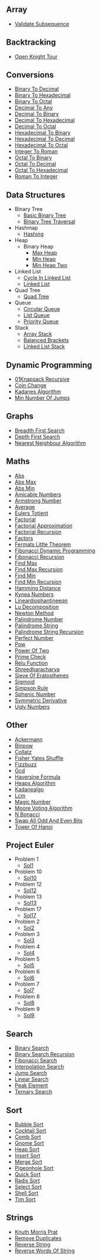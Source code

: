 ## Array

- [Validate Subsequence](https://github.com/TheAlgorithms/Dart/blob/master/array/validate_subsequence.dart)

## Backtracking

- [Open Knight Tour](https://github.com/TheAlgorithms/Dart/blob/master/backtracking/open_knight_tour.dart)

## Conversions

- [Binary To Decimal](https://github.com/TheAlgorithms/Dart/blob/master/conversions/binary_to_decimal.dart)
- [Binary To Hexadecimal](https://github.com/TheAlgorithms/Dart/blob/master/conversions/binary_to_hexadecimal.dart)
- [Binary To Octal](https://github.com/TheAlgorithms/Dart/blob/master/conversions/binary_to_octal.dart)
- [Decimal To Any](https://github.com/TheAlgorithms/Dart/blob/master/conversions/Decimal_To_Any.dart)
- [Decimal To Binary](https://github.com/TheAlgorithms/Dart/blob/master/conversions/Decimal_To_Binary.dart)
- [Decimal To Hexadecimal](https://github.com/TheAlgorithms/Dart/blob/master/conversions/Decimal_to_Hexadecimal.dart)
- [Decimal To Octal](https://github.com/TheAlgorithms/Dart/blob/master/conversions/Decimal_to_Octal.dart)
- [Hexadecimal To Binary](https://github.com/TheAlgorithms/Dart/blob/master/conversions/hexadecimal_to_binary.dart)
- [Hexadecimal To Decimal](https://github.com/TheAlgorithms/Dart/blob/master/conversions/hexadecimal_to_decimal.dart)
- [Hexadecimal To Octal](https://github.com/TheAlgorithms/Dart/blob/master/conversions/hexadecimal_to_octal.dart)
- [Integer To Roman](https://github.com/TheAlgorithms/Dart/blob/master/conversions/Integer_To_Roman.dart)
- [Octal To Binary](https://github.com/TheAlgorithms/Dart/blob/master/conversions/octal_to_binary.dart)
- [Octal To Decimal](https://github.com/TheAlgorithms/Dart/blob/master/conversions/octal_to_decimal.dart)
- [Octal To Hexadecimal](https://github.com/TheAlgorithms/Dart/blob/master/conversions/octal_to_hexadecimal.dart)
- [Roman To Integer](https://github.com/TheAlgorithms/Dart/blob/master/conversions/roman_to_integer.dart)

## Data Structures

- Binary Tree
  - [Basic Binary Tree](https://github.com/TheAlgorithms/Dart/blob/master/data_structures/binary_tree/basic_binary_tree.dart)
  - [Binary Tree Traversal](https://github.com/TheAlgorithms/Dart/blob/master/data_structures/binary_tree/binary_tree_traversal.dart)
- Hashmap
  - [Hashing](https://github.com/TheAlgorithms/Dart/blob/master/data_structures/HashMap/Hashing.dart)
- Heap
  - Binary Heap
    - [Max Heap](https://github.com/TheAlgorithms/Dart/blob/master/data_structures/Heap/Binary_Heap/Max_heap.dart)
    - [Min Heap](https://github.com/TheAlgorithms/Dart/blob/master/data_structures/Heap/Binary_Heap/Min_Heap.dart)
    - [Min Heap Two](https://github.com/TheAlgorithms/Dart/blob/master/data_structures/Heap/Binary_Heap/min_heap_two.dart)
- Linked List
  - [Cycle In Linked List](https://github.com/TheAlgorithms/Dart/blob/master/data_structures/linked_list/cycle_in_linked_list.dart)
  - [Linked List](https://github.com/TheAlgorithms/Dart/blob/master/data_structures/linked_list/linked_list.dart)
- Quad Tree
  - [Quad Tree](https://github.com/TheAlgorithms/Dart/blob/master/data_structures/quad_tree/quad_tree.dart)
- Queue
  - [Circular Queue](https://github.com/TheAlgorithms/Dart/blob/master/data_structures/Queue/Circular_Queue.dart)
  - [List Queue](https://github.com/TheAlgorithms/Dart/blob/master/data_structures/Queue/List_Queue.dart)
  - [Priority Queue](https://github.com/TheAlgorithms/Dart/blob/master/data_structures/Queue/Priority_Queue.dart)
- Stack
  - [Array Stack](https://github.com/TheAlgorithms/Dart/blob/master/data_structures/Stack/Array_Stack.dart)
  - [Balanced Brackets](https://github.com/TheAlgorithms/Dart/blob/master/data_structures/Stack/balanced_brackets.dart)
  - [Linked List Stack](https://github.com/TheAlgorithms/Dart/blob/master/data_structures/Stack/Linked_List_Stack.dart)

## Dynamic Programming

- [01Knapsack Recursive](https://github.com/TheAlgorithms/Dart/blob/master/dynamic_programming/01knapsack_recursive.dart)
- [Coin Change](https://github.com/TheAlgorithms/Dart/blob/master/dynamic_programming/coin_change.dart)
- [Kadanes Algorithm](https://github.com/TheAlgorithms/Dart/blob/master/dynamic_programming/kadanes_algorithm.dart)
- [Min Number Of Jumps](https://github.com/TheAlgorithms/Dart/blob/master/dynamic_programming/min_number_of_jumps.dart)

## Graphs

- [Breadth First Search](https://github.com/TheAlgorithms/Dart/blob/master/graphs/breadth_first_search.dart)
- [Depth First Search](https://github.com/TheAlgorithms/Dart/blob/master/graphs/depth_first_search.dart)
- [Nearest Neighbour Algorithm](https://github.com/TheAlgorithms/Dart/blob/master/graphs/nearest_neighbour_algorithm.dart)

## Maths

- [Abs](https://github.com/TheAlgorithms/Dart/blob/master/maths/abs.dart)
- [Abs Max](https://github.com/TheAlgorithms/Dart/blob/master/maths/abs_max.dart)
- [Abs Min](https://github.com/TheAlgorithms/Dart/blob/master/maths/abs_min.dart)
- [Amicable Numbers](https://github.com/TheAlgorithms/Dart/blob/master/maths/amicable_numbers.dart)
- [Armstrong Number](https://github.com/TheAlgorithms/Dart/blob/master/maths/Armstrong_number.dart)
- [Average](https://github.com/TheAlgorithms/Dart/blob/master/maths/average.dart)
- [Eulers Totient](https://github.com/TheAlgorithms/Dart/blob/master/maths/eulers_totient.dart)
- [Factorial](https://github.com/TheAlgorithms/Dart/blob/master/maths/factorial.dart)
- [Factorial Approximation](https://github.com/TheAlgorithms/Dart/blob/master/maths/factorial_approximation.dart)
- [Factorial Recursion](https://github.com/TheAlgorithms/Dart/blob/master/maths/factorial_recursion.dart)
- [Factors](https://github.com/TheAlgorithms/Dart/blob/master/maths/factors.dart)
- [Fermats Little Theorem](https://github.com/TheAlgorithms/Dart/blob/master/maths/fermats_little_theorem.dart)
- [Fibonacci Dynamic Programming](https://github.com/TheAlgorithms/Dart/blob/master/maths/fibonacci_dynamic_programming.dart)
- [Fibonacci Recursion](https://github.com/TheAlgorithms/Dart/blob/master/maths/fibonacci_recursion.dart)
- [Find Max](https://github.com/TheAlgorithms/Dart/blob/master/maths/find_max.dart)
- [Find Max Recursion](https://github.com/TheAlgorithms/Dart/blob/master/maths/find_max_recursion.dart)
- [Find Min](https://github.com/TheAlgorithms/Dart/blob/master/maths/find_min.dart)
- [Find Min Recursion](https://github.com/TheAlgorithms/Dart/blob/master/maths/find_min_recursion.dart)
- [Hamming Distance](https://github.com/TheAlgorithms/Dart/blob/master/maths/hamming_distance.dart)
- [Kynea Numbers](https://github.com/TheAlgorithms/Dart/blob/master/maths/Kynea_numbers.dart)
- [Lineardiophantineeqn](https://github.com/TheAlgorithms/Dart/blob/master/maths/LinearDiophantineEqn.dart)
- [Lu Decomposition](https://github.com/TheAlgorithms/Dart/blob/master/maths/lu_decomposition.dart)
- [Newton Method](https://github.com/TheAlgorithms/Dart/blob/master/maths/newton_method.dart)
- [Palindrome Number](https://github.com/TheAlgorithms/Dart/blob/master/maths/palindrome_number.dart)
- [Palindrome String](https://github.com/TheAlgorithms/Dart/blob/master/maths/palindrome_string.dart)
- [Palindrome String Recursion](https://github.com/TheAlgorithms/Dart/blob/master/maths/palindrome_string_recursion.dart)
- [Perfect Number](https://github.com/TheAlgorithms/Dart/blob/master/maths/perfect_number.dart)
- [Pow](https://github.com/TheAlgorithms/Dart/blob/master/maths/pow.dart)
- [Power Of Two](https://github.com/TheAlgorithms/Dart/blob/master/maths/power_of_two.dart)
- [Prime Check](https://github.com/TheAlgorithms/Dart/blob/master/maths/prime_check.dart)
- [Relu Function](https://github.com/TheAlgorithms/Dart/blob/master/maths/relu_function.dart)
- [Shreedharacharya](https://github.com/TheAlgorithms/Dart/blob/master/maths/shreedharacharya.dart)
- [Sieve Of Eratosthenes](https://github.com/TheAlgorithms/Dart/blob/master/maths/sieve_of_eratosthenes.dart)
- [Sigmoid](https://github.com/TheAlgorithms/Dart/blob/master/maths/sigmoid.dart)
- [Simpson Rule](https://github.com/TheAlgorithms/Dart/blob/master/maths/simpson_rule.dart)
- [Sphenic Number](https://github.com/TheAlgorithms/Dart/blob/master/maths/sphenic_number.dart)
- [Symmetric Derivative](https://github.com/TheAlgorithms/Dart/blob/master/maths/symmetric_derivative.dart)
- [Ugly Numbers](https://github.com/TheAlgorithms/Dart/blob/master/maths/Ugly_numbers.dart)

## Other

- [Ackermann](https://github.com/TheAlgorithms/Dart/blob/master/other/ackermann.dart)
- [Binpow](https://github.com/TheAlgorithms/Dart/blob/master/other/binpow.dart)
- [Collatz](https://github.com/TheAlgorithms/Dart/blob/master/other/collatz.dart)
- [Fisher Yates Shuffle](https://github.com/TheAlgorithms/Dart/blob/master/other/fisher_yates_shuffle.dart)
- [Fizzbuzz](https://github.com/TheAlgorithms/Dart/blob/master/other/FizzBuzz.dart)
- [Gcd](https://github.com/TheAlgorithms/Dart/blob/master/other/gcd.dart)
- [Haversine Formula](https://github.com/TheAlgorithms/Dart/blob/master/other/haversine_formula.dart)
- [Heaps Algorithm](https://github.com/TheAlgorithms/Dart/blob/master/other/heaps_algorithm.dart)
- [Kadanealgo](https://github.com/TheAlgorithms/Dart/blob/master/other/kadaneAlgo.dart)
- [Lcm](https://github.com/TheAlgorithms/Dart/blob/master/other/LCM.dart)
- [Magic Number](https://github.com/TheAlgorithms/Dart/blob/master/other/magic_number.dart)
- [Moore Voting Algorithm](https://github.com/TheAlgorithms/Dart/blob/master/other/Moore_voting_algorithm.dart)
- [N Bonacci](https://github.com/TheAlgorithms/Dart/blob/master/other/N_bonacci.dart)
- [Swap All Odd And Even Bits](https://github.com/TheAlgorithms/Dart/blob/master/other/swap_all_odd_and_even_bits.dart)
- [Tower Of Hanoi](https://github.com/TheAlgorithms/Dart/blob/master/other/tower_of_hanoi.dart)

## Project Euler

- Problem 1
  - [Sol1](https://github.com/TheAlgorithms/Dart/blob/master/project_euler/problem_1/sol1.dart)
- Problem 10
  - [Sol10](https://github.com/TheAlgorithms/Dart/blob/master/project_euler/problem_10/sol10.dart)
- Problem 12
  - [Sol12](https://github.com/TheAlgorithms/Dart/blob/master/project_euler/problem_12/sol12.dart)
- Problem 13
  - [Sol13](https://github.com/TheAlgorithms/Dart/blob/master/project_euler/problem_13/sol13.dart)
- Problem 17
  - [Sol17](https://github.com/TheAlgorithms/Dart/blob/master/project_euler/problem_17/sol17.dart)
- Problem 2
  - [Sol2](https://github.com/TheAlgorithms/Dart/blob/master/project_euler/problem_2/sol2.dart)
- Problem 3
  - [Sol3](https://github.com/TheAlgorithms/Dart/blob/master/project_euler/problem_3/sol3.dart)
- Problem 4
  - [Sol4](https://github.com/TheAlgorithms/Dart/blob/master/project_euler/problem_4/sol4.dart)
- Problem 5
  - [Sol5](https://github.com/TheAlgorithms/Dart/blob/master/project_euler/problem_5/sol5.dart)
- Problem 6
  - [Sol6](https://github.com/TheAlgorithms/Dart/blob/master/project_euler/problem_6/sol6.dart)
- Problem 7
  - [Sol7](https://github.com/TheAlgorithms/Dart/blob/master/project_euler/problem_7/sol7.dart)
- Problem 8
  - [Sol8](https://github.com/TheAlgorithms/Dart/blob/master/project_euler/problem_8/sol8.dart)
- Problem 9
  - [Sol9](https://github.com/TheAlgorithms/Dart/blob/master/project_euler/problem_9/sol9.dart)

## Search

- [Binary Search](https://github.com/TheAlgorithms/Dart/blob/master/search/binary_Search.dart)
- [Binary Search Recursion](https://github.com/TheAlgorithms/Dart/blob/master/search/binary_search_recursion.dart)
- [Fibonacci Search](https://github.com/TheAlgorithms/Dart/blob/master/search/fibonacci_Search.dart)
- [Interpolation Search](https://github.com/TheAlgorithms/Dart/blob/master/search/interpolation_Search.dart)
- [Jump Search](https://github.com/TheAlgorithms/Dart/blob/master/search/jump_Search.dart)
- [Linear Search](https://github.com/TheAlgorithms/Dart/blob/master/search/linear_Search.dart)
- [Peak Element](https://github.com/TheAlgorithms/Dart/blob/master/search/peak_element.dart)
- [Ternary Search](https://github.com/TheAlgorithms/Dart/blob/master/search/ternary_Search.dart)

## Sort

- [Bubble Sort](https://github.com/TheAlgorithms/Dart/blob/master/sort/bubble_Sort.dart)
- [Cocktail Sort](https://github.com/TheAlgorithms/Dart/blob/master/sort/cocktail_sort.dart)
- [Comb Sort](https://github.com/TheAlgorithms/Dart/blob/master/sort/comb_sort.dart)
- [Gnome Sort](https://github.com/TheAlgorithms/Dart/blob/master/sort/gnome_Sort.dart)
- [Heap Sort](https://github.com/TheAlgorithms/Dart/blob/master/sort/heap_Sort.dart)
- [Insert Sort](https://github.com/TheAlgorithms/Dart/blob/master/sort/insert_Sort.dart)
- [Merge Sort](https://github.com/TheAlgorithms/Dart/blob/master/sort/merge_sort.dart)
- [Pigeonhole Sort](https://github.com/TheAlgorithms/Dart/blob/master/sort/pigeonhole_sort.dart)
- [Quick Sort](https://github.com/TheAlgorithms/Dart/blob/master/sort/quick_Sort.dart)
- [Radix Sort](https://github.com/TheAlgorithms/Dart/blob/master/sort/radix_sort.dart)
- [Select Sort](https://github.com/TheAlgorithms/Dart/blob/master/sort/select_Sort.dart)
- [Shell Sort](https://github.com/TheAlgorithms/Dart/blob/master/sort/shell_Sort.dart)
- [Tim Sort](https://github.com/TheAlgorithms/Dart/blob/master/sort/tim_Sort.dart)

## Strings

- [Knuth Morris Prat](https://github.com/TheAlgorithms/Dart/blob/master/strings/knuth_morris_prat.dart)
- [Remove Duplicates](https://github.com/TheAlgorithms/Dart/blob/master/strings/remove%20duplicates.dart)
- [Reverse String](https://github.com/TheAlgorithms/Dart/blob/master/strings/reverse_string.dart)
- [Reverse Words Of String](https://github.com/TheAlgorithms/Dart/blob/master/strings/reverse_words_of_string.dart)
